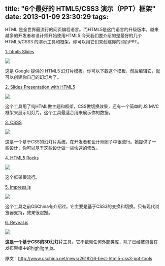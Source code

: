 title: "6个最好的 HTML5/CSS3 演示（PPT）框架"
date: 2013-01-09 23:30:29
tags:
---

HTML 是全世界最流行的网页编程语言。而HTML5是这门语言的升级版本。越来越多的开发者和设计师开始使用HTML5.今天我们要介绍的是最好的几个 HTML5/CSS3 的演示工具和框架，你可以用它们来创建你的网页PPT。

[1\. html5 Slides](http://code.google.com/p/html5slides/)

[![](http://images.51cto.com/files/uploadimg/20120229/1554420.jpg)](http://images.51cto.com/files/uploadimg/20120229/1554420.jpg)

这是 Google 提供的 HTML5 幻灯片模板。你可以下载这个模板，然后编辑它，就可以创建你自己的幻灯片了。

[2\. Slides Presentation with HTML5](https://github.com/briancavalier/slides)

[![](http://images.51cto.com/files/uploadimg/20120229/1554421.jpg)](http://images.51cto.com/files/uploadimg/20120229/1554421.jpg)

这个工具用了纯HTML做主题和框架，CSS做切换效果，还有一个简单的JS MVC框架来展示幻灯片。这个工具最适合用来展示你的数据。

[3\. CSSS](https://github.com/LeaVerou/CSSS)

[![](http://images.51cto.com/files/uploadimg/20120229/1554422.jpg)](http://images.51cto.com/files/uploadimg/20120229/1554422.jpg)

这是一个基于CSS的幻灯片系统，在开发者和设计师圈子中很流行。她提供了一些设计，你可以基于这些设计做一些快速的修改。

[4\. HTML5 Rocks](http://slides.html5rocks.com/#title-slide)

[![](http://images.51cto.com/files/uploadimg/20120229/1554423.png)](http://images.51cto.com/files/uploadimg/20120229/1554423.png)

这个框架很流行。

[5\. Impress.js](http://www.oschina.net/p/impress-js)

[![](http://images.51cto.com/files/uploadimg/20120229/1554424.jpg)](http://images.51cto.com/files/uploadimg/20120229/1554424.jpg)

这个工具之前OSChina有介绍过。它主要是基于CSS3的变换和切换。只有现代浏览器支持，效果很震撼。

[6\. Reveal.js](http://www.oschina.net/p/reveal-js)

[![](http://images.51cto.com/files/uploadimg/20120229/1554425.jpg)](http://images.51cto.com/files/uploadimg/20120229/1554425.jpg)

<a name="baidusnap0"></a>**这是一个基于CSS的3D幻灯片**工具。它不依赖任何外部类库，除了已经被包含在发布带帽中的[highlight.js](http://softwaremaniacs.org/soft/highlight/en/)。

原文：http://www.oschina.net/news/26182/6-best-html5-css3-ppt-tools

&nbsp;